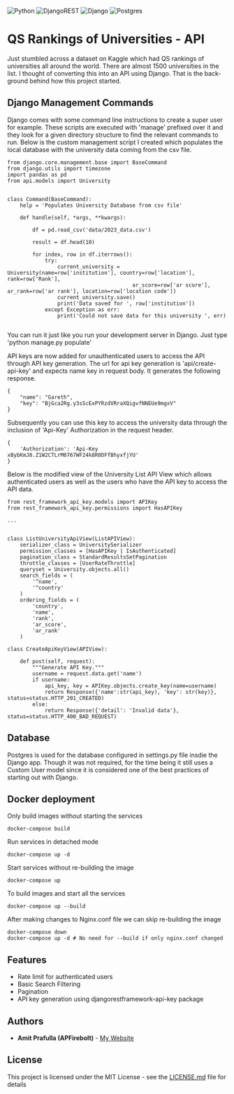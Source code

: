 ![Python](https://img.shields.io/badge/python-3670A0?style=for-the-badge&logo=python&logoColor=ffdd54)
![DjangoREST](https://img.shields.io/badge/DJANGO-REST-ff1709?style=for-the-badge&logo=django&logoColor=white&color=ff1709&labelColor=gray)
![Django](https://img.shields.io/badge/django-%23092E20.svg?style=for-the-badge&logo=django&logoColor=white)
![Postgres](https://img.shields.io/badge/postgres-%23316192.svg?style=for-the-badge&logo=postgresql&logoColor=white)


# QS Rankings of Universities - API

Just stumbled across a dataset on Kaggle which had QS rankings of universities all around the world. There are almost 1500 universities in the list. I thought of converting
this into an API using Django. That is the back-ground behind how this project started.

## Django Management Commands

Django comes with some command line instructions to create a super user for example. These scripts are executed with 'manage' prefixed over it and they look for a given 
directory structure to find the relevant commands to run. Below is the custom management script I created which populates the local database with the university data 
coming from the csv file.

```
from django.core.management.base import BaseCommand
from django.utils import timezone
import pandas as pd
from api.models import University


class Command(BaseCommand):
    help = 'Populates University Database from csv file'

    def handle(self, *args, **kwargs):
        
        df = pd.read_csv('data/2023_data.csv')

        result = df.head(10)

        for index, row in df.iterrows():
            try:
                current_university = University(name=row['institution'], country=row['location'], rank=row['Rank'], 
                                        ar_score=row['ar score'], ar_rank=row['ar rank'], location=row['location code'])
                current_university.save()
                print('Data saved for ', row['institution'])
            except Exception as err:
                print('Could not save data for this university ', err)
        
```

You can run it just like you run your development server in Django. Just type 'python manage.py populate'

API keys are now added for unauthenticated users to access the API through API key generation. The url for api key generation is 'api/create-api-key' and expects name key in request body. It generates the following response.
```
{
    "name": "Gareth",
    "key": "BjGca2Rg.y3sScExPYRzdVRraXQigvfNNEUe9mgxV"
}
```

Subsequently you can use this key to access the university data through the inclusion of 'Api-Key' Authorization in the request header.

```
{
    'Authorization': 'Api-Key xBybKmJ8.Z1W2CTLrM0767WF24k8R0DFfBhyxfjYU'
}
```

Below is the modified view of the University List API View which allows authenticated users as well as the users who have the API key to access the API data.

```
from rest_framework_api_key.models import APIKey
from rest_framework_api_key.permissions import HasAPIKey

...


class ListUniversityApiView(ListAPIView):
    serializer_class = UniversitySerializer
    permission_classes = [HasAPIKey | IsAuthenticated]
    pagination_class = StandardResultsSetPagination
    throttle_classes = [UserRateThrottle]
    queryset = University.objects.all()
    search_fields = (
        '^name',
        '^country'
    )
    ordering_fields = (
        'country',
        'name',
        'rank',
        'ar_score',
        'ar_rank'
    )

class CreateApiKeyView(APIView):

    def post(self, request):
        """Generate API Key."""
        username = request.data.get('name')
        if username:
            api_key, key = APIKey.objects.create_key(name=username)
            return Response({'name':str(api_key), 'key': str(key)}, status=status.HTTP_201_CREATED)
        else:
            return Response({'detail': 'Invalid data'}, status=status.HTTP_400_BAD_REQUEST)

```



## Database

Postgres is used for the database configured in settings.py file insdie the Django app. Though it was not required, for the time being it still uses a Custom User model
since it is considered one of the best practices of starting out with Django.

## Docker deployment

Only build images without starting the services

```
docker-compose build
```

Run services in detached mode

```
docker-compose up -d
```

Start services without re-building the image

```
docker-compose up
```

To build images and start all the services

```
docker-compose up --build
```

After making changes to Nginx.conf file we can skip re-building the image

```
docker-compose down
docker-compose up -d # No need for --build if only nginx.conf changed
```

## Features

- Rate limit for authenticated users
- Basic Search Filtering
- Pagination
- API key generation using djangorestframework-api-key package

## Authors

* **Amit Prafulla (APFirebolt)** - [My Website](https://apgiiit.com)

## License

This project is licensed under the MIT License - see the [LICENSE.md](LICENSE.md) file for details



